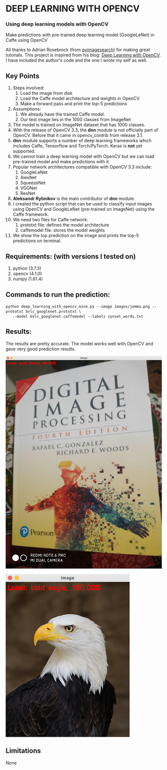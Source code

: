 # DEEP LEARNING WITH OPENCV
### Using deep learning models with OpenCV

Make predictions with pre-trained deep learning model (GoogleLeNet) in Caffe using OpenCV

All thanks to Adrian Rosebrock (from [pyimagesearch](https://www.pyimagesearch.com/)) for making
great tutorials. This project is inspired from his blog: [Deep Learning with OpenCV](https://www.pyimagesearch.com/2017/08/21/deep-learning-with-opencv/).
I have included the author's code and the one I wrote my self as well.

## **Key Points**
1. Steps involved:
    1. Load the image from disk
    2. Load the Caffe model architecture and weights in OpenCV
    3. Make a forward pass and print the top-5 predictions
2. Assumptions:
    1. We already have the trained Caffe model.
    2. Our test image lies in the 1000 classes from ImageNet
3. The model is trained on ImageNet dataset that has 1000 classes.
4. With the release of OpenCV 3.3, the **dnn** module is not officially part of OpenCV. Before that it came in opencv_contrib from release 3.1.
5. **dnn** module supports a number of deep learning frameworks which includes Caffe, Tensorflow and Torch/PyTorch. Keras is **not** yet supported.
6. We cannot train a deep learning model with OpenCV but we can load pre-trained model and make predictions with it.
7. Popular network architectures compatible with OpenCV 3.3 include:
    1. GoogleLeNet
    2. AlexNet
    3. SqueezeNet
    4. VGGNet
    5. ResNet
8. **Aleksandr Rybnikov** is the main contributor of **dnn** module.
9. I created the python script that can be used to classify input images using OpenCV and GoogleLeNet (pre-trained on ImageNet) using the Caffe framework.
10. We need two files for Caffe network:
    1. prototxt file: defines the model architecture
    2. caffemodel file: stores the model weights
11. We show the top prediction on the image and prints the top-5 predictions on terminal.

 ## **Requirements: (with versions I tested on)**
 1. python          (3.7.3)
 2. opencv          (4.1.0)
 3. numpy           (1.61.4)

 ## **Commands to run the prediction:**
 ```
 python deep_learning_with_opencv_mine.py --image images/jemma.png --prototxt bvlc_googlenet.prototxt \
	--model bvlc_googlenet.caffemodel --labels synset_words.txt
```

## **Results:**
The results are pretty accurate. The model works well with OpenCV and gave very good prediction results.

![Example output 1](outputs/book.png)

![Example output 2](outputs/eagle.png)


## **Limitations**
None
